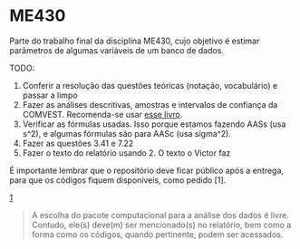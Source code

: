 # ME430
Parte do trabalho final da disciplina ME430, cujo objetivo é estimar parâmetros de algumas variáveis de um banco de dados.

TODO:
1. Conferir a resolução das questões teóricas (notação, vocabulário) e passar a limpo
2. Fazer as análises descritivas, amostras e intervalos de confiança da COMVEST. Recomenda-se usar [esse livro](http://libgen.io/book/index.php?md5=7DDEE180025227C3C5337060AC30B95B).
3. Verificar as fórmulas usadas. Isso porque estamos fazendo AASs (usa s^2), e algumas fórmulas são para AASc (usa sigma^2).
4. Fazer as questões 3.41 e 7.22
5. Fazer o texto do relatório usando 2. O texto o Victor faz

É importante lembrar que o repositório deve ficar público após a entrega, para que os códigos fiquem disponíveis, como pedido [1].

[1](https://www.ime.unicamp.br/~cnaber/Normas%20para%20Trabalho_ME_430_2S_2018.pdf)
> A escolha do pacote computacional para a análise dos dados é livre. Contudo, ele(s)
> deve(m) ser mencionado(s) no relatório, bem como a forma como os códigos, quando
> pertinente, podem ser acessados. 

